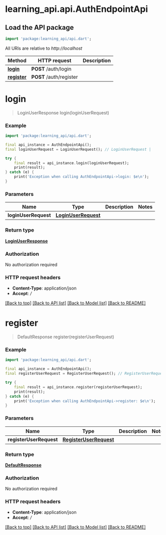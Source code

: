 # learning_api.api.AuthEndpointApi

## Load the API package
```dart
import 'package:learning_api/api.dart';
```

All URIs are relative to *http://localhost*

Method | HTTP request | Description
------------- | ------------- | -------------
[**login**](AuthEndpointApi.md#login) | **POST** /auth/login | 
[**register**](AuthEndpointApi.md#register) | **POST** /auth/register | 


# **login**
> LoginUserResponse login(loginUserRequest)



### Example
```dart
import 'package:learning_api/api.dart';

final api_instance = AuthEndpointApi();
final loginUserRequest = LoginUserRequest(); // LoginUserRequest | 

try {
    final result = api_instance.login(loginUserRequest);
    print(result);
} catch (e) {
    print('Exception when calling AuthEndpointApi->login: $e\n');
}
```

### Parameters

Name | Type | Description  | Notes
------------- | ------------- | ------------- | -------------
 **loginUserRequest** | [**LoginUserRequest**](LoginUserRequest.md)|  | 

### Return type

[**LoginUserResponse**](LoginUserResponse.md)

### Authorization

No authorization required

### HTTP request headers

 - **Content-Type**: application/json
 - **Accept**: */*

[[Back to top]](#) [[Back to API list]](../README.md#documentation-for-api-endpoints) [[Back to Model list]](../README.md#documentation-for-models) [[Back to README]](../README.md)

# **register**
> DefaultResponse register(registerUserRequest)



### Example
```dart
import 'package:learning_api/api.dart';

final api_instance = AuthEndpointApi();
final registerUserRequest = RegisterUserRequest(); // RegisterUserRequest | 

try {
    final result = api_instance.register(registerUserRequest);
    print(result);
} catch (e) {
    print('Exception when calling AuthEndpointApi->register: $e\n');
}
```

### Parameters

Name | Type | Description  | Notes
------------- | ------------- | ------------- | -------------
 **registerUserRequest** | [**RegisterUserRequest**](RegisterUserRequest.md)|  | 

### Return type

[**DefaultResponse**](DefaultResponse.md)

### Authorization

No authorization required

### HTTP request headers

 - **Content-Type**: application/json
 - **Accept**: */*

[[Back to top]](#) [[Back to API list]](../README.md#documentation-for-api-endpoints) [[Back to Model list]](../README.md#documentation-for-models) [[Back to README]](../README.md)

